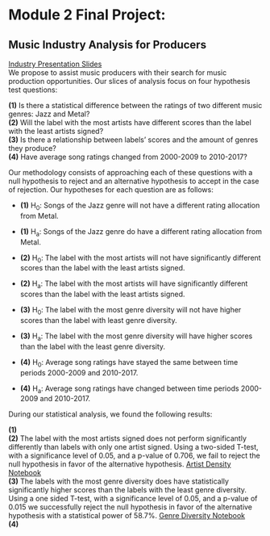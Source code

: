 # Module 2 Final Project: 
## Music Industry Analysis for Producers
[Industry Presentation Slides](https://docs.google.com/presentation/d/102XJzzTyGXwBd3s3WvtfC0avcXfHVpAipzfFGSrTGwo/edit?usp=sharing)  
We propose to assist music producers with their search for music production opportunities. Our slices of analysis focus on four hypothesis test questions:  

**(1)** Is there a statistical difference between the ratings of two different music genres: Jazz and Metal?  
**(2)** Will the label with the most artists have different scores than the label with  the least artists signed?  
**(3)** Is there a relationship between labels’ scores and the amount of genres they produce?  
**(4)** Have average song ratings changed from 2000-2009 to 2010-2017?  

Our methodology consists of approaching each of these questions with a null hypothesis to reject and an alternative hypothesis to accept in the case of rejection. Our hypotheses for each question are as follows:  


* **(1)** H<sub>0</sub>: Songs of the Jazz genre will not have a different rating allocation from Metal.  
* **(1)** H<sub>a</sub>: Songs of the Jazz genre do have a different rating allocation from Metal.  

* **(2)** H<sub>0</sub>: The label with the most artists will not have significantly different scores than the label with the least artists signed.  
* **(2)** H<sub>a</sub>: The label with the most artists will have significantly different scores than the label with the least artists signed.  

* **(3)** H<sub>0</sub>: The label with the most genre diversity will not have higher scores than the label with least genre diversity.  
* **(3)** H<sub>a</sub>: The label with the most genre diversity will have higher scores than the label with the least genre diversity.  

* **(4)** H<sub>0</sub>: Average song ratings have stayed the same between time periods 2000-2009 and 2010-2017.  
* **(4)** H<sub>a</sub>: Average song ratings have changed between time periods 2000-2009 and 2010-2017.  

During our statistical analysis, we found the following results:

**(1)**  
**(2)** The label with the most artists signed does not perform significantly differently than labels with only one artist signed. Using a two-sided T-test, with a significance level of 0.05, and a p-value of 0.706, we fail to reject the null hypothesis in favor of the alternative hypothesis. [Artist Density Notebook](artist_density.ipynb)  
**(3)** The labels with the most genre diversity does have statistically significantly higher scores than the labels with the least genre diversity. Using a one sided T-test, with a significance level of 0.05, and a p-value of 0.015 we successfully reject the null hypothesis in favor of the alternative hypothesis with a statistical power of 58.7%. [Genre Diversity Notebook](label_genre.ipynb)  
**(4)** 
